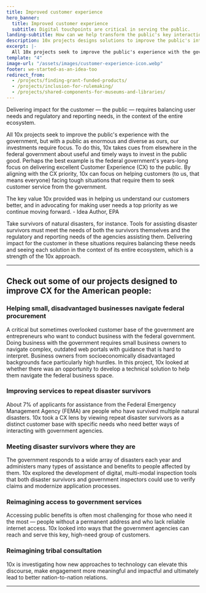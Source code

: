 ```yaml
---
title: Improved customer experience
hero_banner:
  title: Improved customer experience
  subtitle: Digital touchpoints are critical in serving the public.
landing-subtitle: How can we help transform the public's key interactions with the federal government?
description: 10x projects designs solutions to improve the public's interaction with the federal government for an improved customer experience.
excerpt: |-
  All 10x projects seek to improve the public's experience with the government, but with a public as enormous and diverse as ours, our investments require focus. To do this, 10x takes cues from elsewhere in the federal government about useful and timely ways to invest in the public good. Perhaps the best example is the federal government's years-long focus on delivering excellent Customer Experience (CX) to the public. By aligning with the CX priority, 10x can focus on helping customers (to us, that means everyone) facing tough situations that require them to seek customer service from the government.
template: "4"
image-url: "/assets/images/customer-experience-icon.webp"
footer: we-started-as-an-idea-too
redirect_from: 
  - /projects/finding-grant-funded-products/
  - /projects/inclusion-for-rulemaking/
  - /projects/shared-components-for-museums-and-libraries/
---
```

<p class="usa-intro">  
  Delivering impact for the customer &#8212; the public &#8212; requires balancing user needs and regulatory and reporting needs, in the context of the entire ecosystem.
</p>

All 10x projects seek to improve the public's experience with the government, but with a public as enormous and diverse as ours, our investments require focus. To do this, 10x takes cues from elsewhere in the federal government about useful and timely ways to invest in the public good. Perhaps the best example is the federal government's years-long focus on delivering excellent Customer Experience (CX) to the public. By aligning with the CX priority, 10x can focus on helping customers (to us, that means everyone) facing tough situations that require them to seek customer service from the government.

<aside class="pull-quote">
  The key value 10x provided was in helping us understand our customers better, and in advocating for making user needs a top priority as we continue moving forward.
  <span class="author">- Idea Author, EPA</span>
</aside>

Take survivors of natural disasters, for instance. Tools for assisting disaster survivors must meet the needs of both the survivors themselves and the regulatory and reporting needs of the agencies assisting them. Delivering impact for the customer in these situations requires balancing these needs and seeing each solution in the context of its entire ecosystem, which is a strength of the 10x approach.

---

## Check out some of our projects designed to improve CX for the American people:

### Helping small, disadvantaged businesses navigate federal procurement

A critical but sometimes overlooked customer base of the government are entrepreneurs who want to conduct business with the federal government. Doing business with the government requires small business owners to navigate complex, outdated web portals with guidance that is hard to interpret. Business owners from socioeconomically disadvantaged backgrounds face particularly high hurdles. In this project, 10x looked at whether there was an opportunity to develop a technical solution to help them navigate the federal business space. 

### Improving services to repeat disaster survivors

About 7% of applicants for assistance from the Federal Emergency Management Agency (FEMA) are people who have survived multiple natural disasters. 10x took a CX lens by viewing repeat disaster survivors as a distinct customer base with specific needs who need better ways of interacting with government agencies.

### Meeting disaster survivors where they are

The government responds to a wide array of disasters each year and administers many types of assistance and benefits to people affected by them. 10x explored the development of digital, multi-modal inspection tools that both disaster survivors and government inspectors could use to verify claims and modernize application processes.

### Reimagining access to government services

Accessing public benefits is often most challenging for those who need it the most &#8212; people without a permanent address and who lack reliable internet access. 10x looked into ways that the government agencies can reach and serve this key, high-need group of customers.

### Reimagining tribal consultation
10x is investigating how new approaches to technology can elevate this discourse, make engagement more meaningful and impactful and ultimately lead to better nation-to-nation relations.

---